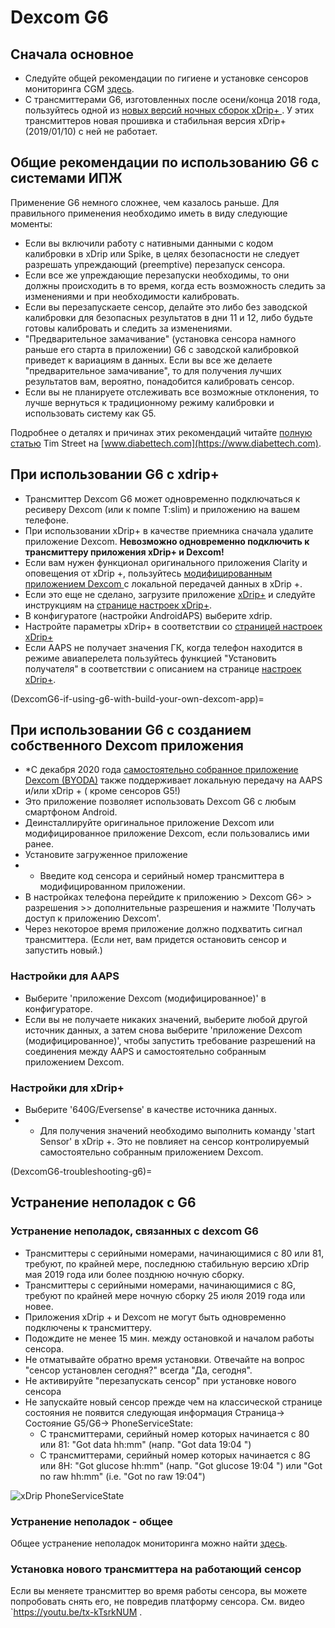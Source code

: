 # Dexcom G6

## Сначала основное

-   Следуйте общей рекомендации по гигиене и установке сенсоров мониторинга CGM [здесь](../Hardware/GeneralCGMRecommendation.md).
-   С трансмиттерами G6, изготовленных после осени/конца 2018 года, пользуйтесь одной из [новых версий ночных сборок xDrip+ ](https://github.com/NightscoutFoundation/xDrip/releases). У этих трансмиттеров новая прошивка и стабильная версия xDrip+ (2019/01/10) с ней не работает.

## Общие рекомендации по использованию G6 с системами ИПЖ

Применение G6 немного сложнее, чем казалось раньше. Для правильного применения необходимо иметь в виду следующие моменты:

-   Если вы включили работу с нативными данными с кодом калибровки в xDrip или Spike, в целях безопасности не следует разрешать упреждающий (preemptive) перезапуск сенсора.
-   Если все же упреждающие перезапуски необходимы, то они должны происходить в то время, когда есть возможность следить за изменениями и при необходимости калибровать.
-   Если вы перезапускаете сенсор, делайте это либо без заводской калибровки для безопасных результатов в дни 11 и 12, либо будьте готовы калибровать и следить за изменениями.
-   "Предварительное замачивание" (установка сенсора намного раньше его старта в приложении) G6 с заводской калибровкой приведет к вариациям в данных. Если вы все же делаете "предварительное замачивание", то для получения лучших результатов вам, вероятно, понадобится калибровать сенсор.
-   Если вы не планируете отслеживать все возможные отклонения, то лучше вернуться к традиционному режиму калибровки и использовать систему как G5.

Подробнее о деталях и причинах этих рекомендаций читайте [полную статью](https://www.diabettech.com/artificial-pancreas/diy-looping-and-cgm/) Tim Street на [www.diabettech.com](https://www.diabettech.com).

## При использовании G6 с xdrip+

-   Трансмиттер Dexcom G6 может одновременно подключаться к ресиверу Dexcom (или к помпе T:slim) и приложению на вашем телефоне.
-   При использовании xDrip+ в качестве приемника сначала удалите приложение Dexcom. **Невозможно одновременно подключить к трансмиттеру приложения xDrip+ и Dexcom!**
-   Если вам нужен функционал оригинального приложения Clarity и оповещения от xDrip +, пользуйтесь [модифицированным приложением Dexcom ](DexcomG6-if-using-g6-with-build-your-own-dexcom-app) с локальной передачей данных в xDrip +.
-   Если это еще не сделано, загрузите приложение [xDrip+](https://github.com/NightscoutFoundation/xDrip) и следуйте инструкциям на [странице настроек xDrip+](../Configuration/xdrip.md).
-   В конфигуратоге (настройки AndroidAPS) выберите xdrip.
-   Настройте параметры xDrip+ в соответствии со [ страницей настроек xDrip+](../Configuration/xdrip.md)
-   Если AAPS не получает значения ГК, когда телефон находится в режиме авиаперелета пользуйтесь функцией "Установить получателя" в соответствии с описанием на странице [настроек xDrip+](../Configuration/xdrip.md).

(DexcomG6-if-using-g6-with-build-your-own-dexcom-app)=
## При использовании G6 с созданием собственного Dexcom приложения

-   *С декабря 2020 года [самостоятельно собранное приложение Dexcom (BYODA)](https://docs.google.com/forms/d/e/1FAIpQLScD76G0Y-BlL4tZljaFkjlwuqhT83QlFM5v6ZEfO7gCU98iJQ/viewform?fbzx=2196386787609383750&fbclid=IwAR2aL8Cps1s6W8apUVK-gOqgGpA-McMPJj9Y8emf_P0-_gAsmJs6QwAY-o0) также поддерживает локальную передачу на AAPS и/или xDrip + ( кроме сенсоров G5!)
-   Это приложение позволяет использовать Dexcom G6 с любым смартфоном Android.
-   Деинсталлируйте оригинальное приложение Dexcom или модифицированное приложение Dexcom, если пользовались ими ранее.
-   Установите загруженное приложение
-   * Введите код сенсора и серийный номер трансмиттера в модифицированном приложении.
-   В настройках телефона перейдите к приложению > Dexcom G6> > разрешения >> дополнительные разрешения и нажмите 'Получать доступ к приложению Dexcom'.
-   Через некоторое время приложение должно подхватить сигнал трансмиттера. (Если нет, вам придется остановить сенсор и запустить новый.)

### Настройки для AAPS

-   Выберите 'приложение Dexcom (модифицированное)' в конфигураторе.
-   Если вы не получаете никаких значений, выберите любой другой источник данных, а затем снова выберите 'приложение Dexcom (модифицированное)', чтобы запустить требование разрешений на соединения между AAPS и самостоятельно собранным приложением Dexcom.

### Настройки для xDrip+

-   Выберите '640G/Eversense' в качестве источника данных.
-   * Для получения значений необходимо выполнить команду 'start Sensor' в xDrip +. Это не повлияет на сенсор контролируемый самостоятельно собранным приложением Dexcom.


(DexcomG6-troubleshooting-g6)=
## Устранение неполадок с G6

### Устранение неполадок, связанных с dexcom G6

-   Трансмиттеры с серийными номерами, начинающимися с 80 или 81, требуют, по крайней мере, последнюю стабильную версию xDrip мая 2019 года или более позднюю ночную сборку.
-   Трансмиттеры с серийными номерами, начинающимися с 8G, требуют по крайней мере ночную сборку 25 июля 2019 года или новее.
-   Приложения xDrip + и Dexcom не могут быть одновременно подключены к трансмиттеру.
-   Подождите не менее 15 мин. между остановкой и началом работы сенсора.
-   Не отматывайте обратно время установки. Отвечайте на вопрос "сенсор установлен сегодня?" всегда "Да, сегодня".
-   Не активируйте "перезапускать сенсор" при установке нового сенсора
-   Не запускайте новый сенсор прежде чем на классической странице состояния не появится следующая информация Страница-> Состояние G5/G6-> PhoneServiceState:
    -   С трансмиттерами, серийный номер которых начинается с 80 или 81: "Got data hh:mm" (напр. "Got data 19:04 ")
    -   С трансмиттерами, серийный номер которых начинается с 8G или 8H: "Got glucose hh:mm" (напр. "Got glucose 19:04 ") или "Got no raw hh:mm" (i.e. "Got no raw 19:04")

![xDrip PhoneServiceState](../images/xDrip_Dexcom_PhoneServiceState.png)

### Устранение неполадок - общее

Общее устранение неполадок мониторинга можно найти [здесь](./GeneralCGMRecommendation.html#troubleshooting).

### Установка нового трансмиттера на работающий сенсор

Если вы меняете трансмиттер во время работы сенсора, вы можете попробовать снять его, не повредив платформу сенсора. См. видео `https://youtu.be/tx-kTsrkNUM .</p>
